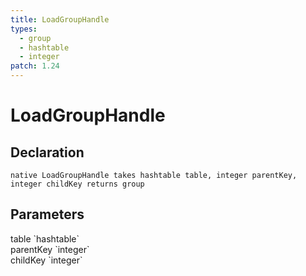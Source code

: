 ```yaml
---
title: LoadGroupHandle
types:
  - group
  - hashtable
  - integer
patch: 1.24
---
```


# LoadGroupHandle

## Declaration

```
native LoadGroupHandle takes hashtable table, integer parentKey, integer childKey returns group
```

## Parameters
<dl>
  <dt>table `hashtable`</dt>
  <dd></dd>

  <dt>parentKey `integer`</dt>
  <dd></dd>

  <dt>childKey `integer`</dt>
  <dd></dd>
</dl>